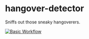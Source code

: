# hangover-detector
Sniffs out those sneaky hangoverers.

[![Basic Workflow](https://github.com/BabaJaguska/hangover-detector/actions/workflows/basic_workflow.yaml/badge.svg)](https://github.com/BabaJaguska/hangover-detector/actions/workflows/basic_workflow.yaml)

